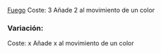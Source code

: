[Fuego](Fuego.md)
Coste: 3
Añade 2 al movimiento de un color


### Variación:

Coste: x
Añade x al movimiento de un color
